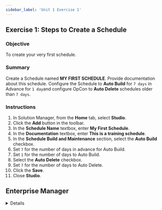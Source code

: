 ```yaml
---
sidebar_label: 'Unit 1 Exercise 1'
---
```


## Exercise 1: Steps to Create a Schedule
 
### Objective

To create your very first schedule.

### Summary

Create a Schedule named **MY FIRST SCHEDULE**. Provide documentation about this schedule. Configure the Schedule to **Auto Build** for ```7 days``` in Advance for ```1 day```and configure OpCon to **Auto Delete** schedules older than ```7 days```.

### Instructions

1.	In Solution Manager, from the **Home** tab, select **Studio**.   
2.	Click the **Add** button in the toolbar.   
3.	In the **Schedule Name** textbox, enter **My First Schedule**.   
4.	In the **Documentation** textbox, enter **This is a training schedule**.  
5.	In the **Schedule Build and Maintenance** section, select the **Auto Build** checkbox.  
6.	Set ```7``` for the number of days in advance for Auto Build.  
7.	Set ```1``` for the number of days to Auto Build.  
8.	Select the **Auto Delete** checkbox.  
9.	Set ```7``` for the number of days to Auto Delete.  
10.	Click the **Save**. 
11. Close **Studio**.  



## Enterprise Manager

<details>

:::tip [Walkthrough Video - Unit 1 Exercise 1](../static/videobasic/U1E1.mp4)

:::

Steps to Create a Schedule  
1.	In **Library** > **Administration**, double-click on **Schedule Master**.   
2.	Click the **Add** button on the toolbar.   
3.	In the Name textbox, enter **My First Schedule**.   
4.	In the Documentation textbox, enter **This is a training Schedule**.  
5.	In the **Schedule Properties > Build** frame, select the **Auto Build** checkbox.  
6.	Set ```7``` for the number of days in advance for Auto Build.  
7.	Set ```1``` for the number of days to Auto Build.  
8.	In the **Schedule Properties > Build** frame, select the **Auto Delete** checkbox.  
9.	Set ```7``` for the number of days to Auto Delete.  
10.	Click the Save button on the Schedule Master toolbar.  
11.	Close the **Schedule Master** tab.  

</details>